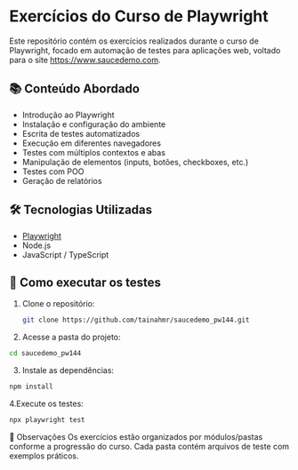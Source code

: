 # **Exercícios do Curso de Playwright**

Este repositório contém os exercícios realizados durante o curso de Playwright, focado em automação de testes para aplicações web, voltado para o site https://www.saucedemo.com.

## 📚 Conteúdo Abordado

- Introdução ao Playwright
- Instalação e configuração do ambiente
- Escrita de testes automatizados
- Execução em diferentes navegadores
- Testes com múltiplos contextos e abas
- Manipulação de elementos (inputs, botões, checkboxes, etc.)
- Testes com POO 
- Geração de relatórios

## 🛠️ Tecnologias Utilizadas

- [Playwright](https://playwright.dev/)
- Node.js
- JavaScript / TypeScript

## 🚀 Como executar os testes

1. Clone o repositório:
   ```bash
   git clone https://github.com/tainahmr/saucedemo_pw144.git
   ```
2. Acesse a pasta do projeto:
```bash
cd saucedemo_pw144
```
3. Instale as dependências:
```bash
npm install
```
4.Execute os testes: 
```bash
npx playwright test
```
📝 Observações
Os exercícios estão organizados por módulos/pastas conforme a progressão do curso. Cada pasta contém arquivos de teste com exemplos práticos.
